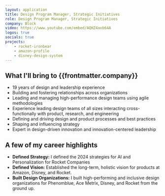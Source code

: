 ```yaml
---
layout: application
title: Design Program Manager, Strategic Initiatives
role: Design Program Manager, Strategic Initiatives
company: Block
video: https://www.youtube.com/embed/AQHZ4axb64A
logos: true
socials: true
projects:
    - rocket-ironbear
    - amazon-profile
    - disney-design-system
---
```


<script setup>
    import { useData } from 'vitepress'
    const { frontmatter } = useData()
</script>

## What I'll bring to {{frontmatter.company}}
- 19 years of design and leadership experience
- Building and fostering relationships across organizations
- Leading and managing high-performance design teams using agile methodologies
- Experience leading design teams of all sizes interacting cross-functionally with product, research, and engineering
- Defining and driving design and product processes and best practices
- Shaping and influencing strategy
- Expert in design-driven innovation and innovation-centered leadership

## A few of my career highlights
- **Defined Strategy:** I defined the 2024 strategies for AI and Personalization for Rocket Companies
- **Defined Vision:** Established the long-term, holistic vision for products at Amazon, Disney, and Rocket.
- **Built Design Organizations:** I built high-performing and inclusive design organizations for Phenomblue, Ace Metrix, Disney, and Rocket from the ground up.
